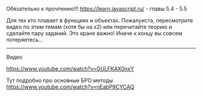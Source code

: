 Обязательно к прочтению!!!
https://learn.javascript.ru/  - главы 5.4 - 5.5

Для тех кто плавает в функциях и объектах. Пожалуиста, пересмотрите видео по этим темам (хотя бы на х2) или перечитайте теорию и сделайте пару заданий. Это кране важно! Иначе к концу вы совсем потеряетесь...

-----------------------------------------------------------------------

Видео 

https://www.youtube.com/watch?v=GULFKAX0nxY

Тут подробно про основные БРО методы
https://www.youtube.com/watch?v=nEabP9CYCAQ